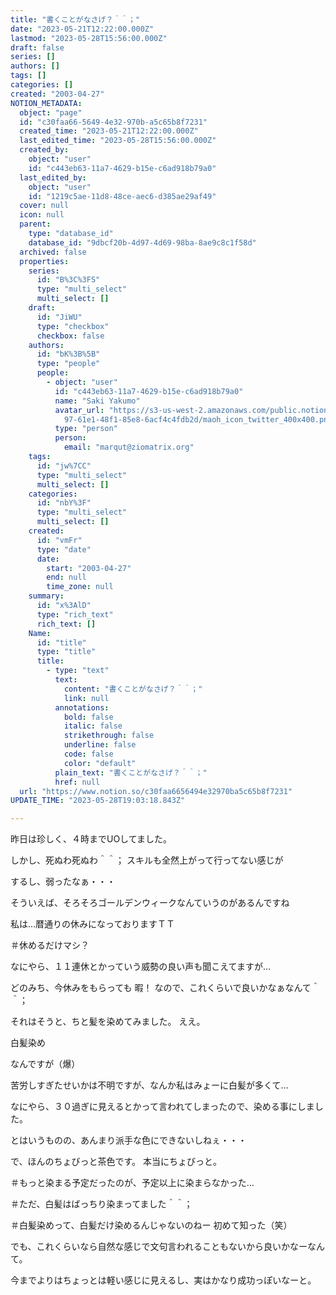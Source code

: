 ```yaml
---
title: "書くことがなさげ？＾＾；"
date: "2023-05-21T12:22:00.000Z"
lastmod: "2023-05-28T15:56:00.000Z"
draft: false
series: []
authors: []
tags: []
categories: []
created: "2003-04-27"
NOTION_METADATA:
  object: "page"
  id: "c30faa66-5649-4e32-970b-a5c65b8f7231"
  created_time: "2023-05-21T12:22:00.000Z"
  last_edited_time: "2023-05-28T15:56:00.000Z"
  created_by:
    object: "user"
    id: "c443eb63-11a7-4629-b15e-c6ad918b79a0"
  last_edited_by:
    object: "user"
    id: "1219c5ae-11d8-48ce-aec6-d385ae29af49"
  cover: null
  icon: null
  parent:
    type: "database_id"
    database_id: "9dbcf20b-4d97-4d69-98ba-8ae9c8c1f58d"
  archived: false
  properties:
    series:
      id: "B%3C%3FS"
      type: "multi_select"
      multi_select: []
    draft:
      id: "JiWU"
      type: "checkbox"
      checkbox: false
    authors:
      id: "bK%3B%5B"
      type: "people"
      people:
        - object: "user"
          id: "c443eb63-11a7-4629-b15e-c6ad918b79a0"
          name: "Saki Yakumo"
          avatar_url: "https://s3-us-west-2.amazonaws.com/public.notion-static.com/3ad1c4\
            97-61e1-48f1-85e8-6acf4c4fdb2d/maoh_icon_twitter_400x400.png"
          type: "person"
          person:
            email: "marqut@ziomatrix.org"
    tags:
      id: "jw%7CC"
      type: "multi_select"
      multi_select: []
    categories:
      id: "nbY%3F"
      type: "multi_select"
      multi_select: []
    created:
      id: "vmFr"
      type: "date"
      date:
        start: "2003-04-27"
        end: null
        time_zone: null
    summary:
      id: "x%3AlD"
      type: "rich_text"
      rich_text: []
    Name:
      id: "title"
      type: "title"
      title:
        - type: "text"
          text:
            content: "書くことがなさげ？＾＾；"
            link: null
          annotations:
            bold: false
            italic: false
            strikethrough: false
            underline: false
            code: false
            color: "default"
          plain_text: "書くことがなさげ？＾＾；"
          href: null
  url: "https://www.notion.so/c30faa6656494e32970ba5c65b8f7231"
UPDATE_TIME: "2023-05-28T19:03:18.843Z"

---
```

<link rel="stylesheet" href="https://cdn.jsdelivr.net/npm/katex@0.16.2/dist/katex.min.css" integrity="sha384-bYdxxUwYipFNohQlHt0bjN/LCpueqWz13HufFEV1SUatKs1cm4L6fFgCi1jT643X" crossorigin="anonymous">


昨日は珍しく、４時までUOしてました。


しかし、死ぬわ死ぬわ＾＾； スキルも全然上がって行ってない感じが


するし、弱ったなぁ・・・


そういえば、そろそろゴールデンウィークなんていうのがあるんですね


私は…暦通りの休みになっておりますＴＴ


＃休めるだけマシ？


なにやら、１１連休とかっていう威勢の良い声も聞こえてますが…


どのみち、今休みをもらっても 暇！ なので、これくらいで良いかなぁなんて＾＾；


それはそうと、ちと髪を染めてみました。 ええ。


白髪染め


なんですが（爆）


苦労しすぎたせいかは不明ですが、なんか私はみょーに白髪が多くて…


なにやら、３０過ぎに見えるとかって言われてしまったので、染める事にしました。


とはいうものの、あんまり派手な色にできないしねぇ・・・


で、ほんのちょびっと茶色です。 本当にちょびっと。


＃もっと染まる予定だったのが、予定以上に染まらなかった…


＃ただ、白髪はばっちり染まってました＾＾；


＃白髪染めって、白髪だけ染めるんじゃないのねー 初めて知った（笑）


でも、これくらいなら自然な感じで文句言われることもないから良いかなーなんて。


今までよりはちょっとは軽い感じに見えるし、実はかなり成功っぽいなーと。

